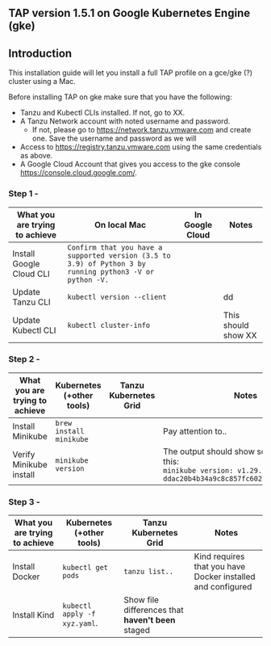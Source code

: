 ## TAP version 1.5.1 on Google Kubernetes Engine (gke)

## Introduction
This installation guide will let you install a full TAP profile on a gce/gke (?) cluster using a Mac.

Before installing TAP on gke make sure that you have the following:
* Tanzu and Kubectl CLIs installed. If not, go to XX.
* A Tanzu Network account with noted username and password.
  - If not, please go to https://network.tanzu.vmware.com and create one. Save the username and password as we will 
* Access to https://registry.tanzu.vmware.com using the same credentials as above.
* A Google Cloud Account that gives you access to the gke console https://console.cloud.google.com/.

### Step 1 - 
| What you are trying to achieve | On local Mac | In Google Cloud | Notes |
| --- | --- | --- | --- |
| Install Google Cloud CLI | `Confirm that you have a supported version (3.5 to 3.9) of Python 3 by running python3 -V or python -V.` |  |  |
| Update Tanzu CLI | `kubectl version --client` |  | dd |
| Update Kubectl CLI |`kubectl cluster-info`||This should show XX|

### Step 2 - 
| What you are trying to achieve | Kubernetes (+other tools) | Tanzu Kubernetes Grid | Notes |
| --- | --- | --- | --- |
| Install Minikube | `brew install minikube` |  | Pay attention to.. |
| Verify Minikube install | `minikube version` | | The output should show something like this:<br />`minikube version: v1.29.0 commit: ddac20b4b34a9c8c857fc602203b6ba2679794d3`|

### Step 3 - 
| What you are trying to achieve | Kubernetes (+other tools) | Tanzu Kubernetes Grid | Notes |
| --- | --- | --- | --- |
| Install Docker | `kubectl get pods` | `tanzu list..`| Kind requires that you have Docker installed and configured |
| Install Kind | `kubectl apply -f xyz.yaml`. | Show file differences that **haven't been** staged |

